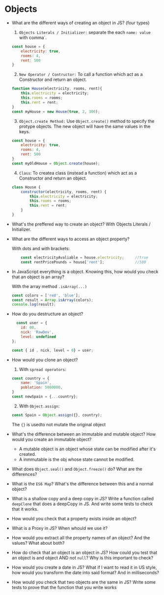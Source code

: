 # Objects

- What are the different ways of creating an object in JS? (four types)
    1. ``Objects Literals / Initializer:`` separate the each  `` name: value ``  with comma`.
    ```javascript
    const house = {
        electricity: true,
        rooms: 4,
        rent: 500
    }
    ```
    2. ``New Operator / Contructor:`` To call a function which act as a Constructor and return an object.
    ```javascript
    function House(electricity, rooms, rent){
        this.electricity = electricity;
        this.rooms = rooms;
        this.rent = rent;
    }
    const myHouse = new House(true, 2, 300);
    ```
    3. ``Object.create Method:`` Use ``Object.create()`` method to specify the protype objects. The new object will have the same values in the keys.
    ```javascript
    const house = {
        electricity: true,
        rooms: 4,
        rent: 500
    }
    const myOldHouse = Object.create(house);
    ```
    4. ``Class``: To createa class (instead a function) which act as a Constructor and return an object.
    ```javascript
    class House {
        constructor(electricity, rooms, rent) {
            this.electricity = electricity;
            this.rooms = rooms;
            this.rent = rent;    
        }
    }
    ```

- What's the preffered way to create an object?
    With Objects Literals / Initializer.

- What are the different ways to access an object property?

    With dots and with brackets:
    ```javascript
        const electricityAvaliable = house.electricity;     //true
        const rentPricePounds = house['rent'];              //500
    ```

- In JavaScript everything is a object. Knowing this, how would you check that an object is an array?

    With the array method ``.isArray(...)``
    ```javascript
    const colors = ['red', 'blue'];
    const result = Array.isArray(colors);
    console.log(result);
    ```
- How do you destructure an object?

    ```javascript
      const user = {
        id: 00,
        nick: 'RawDev',
        level: undefined
    };

    const { id , nick, level = 0} = user;
    ```
- How would you clone an object?
    1. With ``spread operators``:
    ```javascript
    const country = {
        name: 'Spain',
        poblation: 5000000,
    } 
    const newSpain = {...country};
    ```
    2. With ``Object.assign``:
    ```javascript
    const Spain = Object.assign({}, country);
    ```
    The ``{}`` is usedto not mutate the original object

- What's the difference between an immutable and mutable object? How would you create an immutable object?
    - A mutable object is an object whose state can be modified after it's created.
    - A inmmutable is the obj whose state cannot be modified.



- What does `Object.seal()` and `Object.freeze()` do? What are the differences?
- What is the `ES6 Map`? What's the difference between this and a normal object?
- What is a shallow copy and a deep copy in JS? Write a function called `deepClone` that does a deepCopy in JS. And write some tests to check that it works.
- How would you check that a property exists inside an object?
- What is a Proxy in JS? When whould we use it?
- How would you extract all the property names of an object? And the values? What about both?
- How do check that an object is an object in JS? How could you test that an object is and object AND not `null`? Why is this important to check?
- How would you create a date in JS? What if I want to read it in US style, how would you transform the date into said format? And in milliseconds?
- How would you check that two objects are the same in JS? Write some tests to prove that the function that you write works